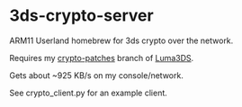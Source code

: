 # 3ds-crypto-server
ARM11 Userland homebrew for 3ds crypto over the network.

Requires my [crypto-patches](https://github.com/SciresM/Luma3DS/tree/crypto-patches) branch of [Luma3DS](https://github.com/AuroraWright/Luma3DS).

Gets about ~925 KB/s on my console/network.

See crypto_client.py for an example client.